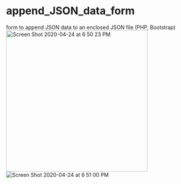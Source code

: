 # append_JSON_data_form
form to append JSON data to an enclosed JSON file (PHP, Bootstrap)
<img width="382" alt="Screen Shot 2020-04-24 at 6 50 23 PM" src="https://user-images.githubusercontent.com/22375594/80265220-83870a80-865c-11ea-8092-8a29c87a5a24.png">
![Screen Shot 2020-04-24 at 6 51 00 PM](https://user-images.githubusercontent.com/22375594/80265226-8d107280-865c-11ea-8d0c-5b59ae8a736a.png)

